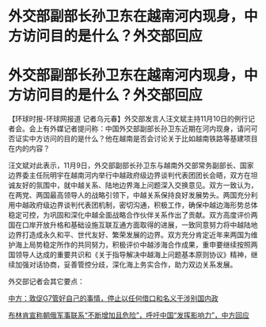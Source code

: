 # 外交部副部长孙卫东在越南河内现身，中方访问目的是什么？外交部回应

# 外交部副部长孙卫东在越南河内现身，中方访问目的是什么？外交部回应

【环球时报-环球网报道
记者乌元春】外交部发言人汪文斌主持11月10日的例行记者会。会上有外媒记者提问称：中国外交部副部长孙卫东近期在河内现身，请问可否证实中方访问的目的是什么？他在越南是否会讨论关于比如越南铁路等基建项目在内的内容？

汪文斌对此表示，11月9日，外交部副部长孙卫东与越南外交部常务副部长、国家边界委主任阮明宇在越南河内举行中越政府级边界谈判代表团团长会晤，双方在坦诚友好的氛围中，就中越关系、陆地边界海上问题深入交换意见。双方一致认为，在两党、两国最高领导人的战略引领下，中越关系保持良好发展势头。两国充分利用中越政府级边界谈判代表团机制，密切沟通，积极工作，确保中越边海形势总体稳定可控，为巩固和深化中越全面战略合作伙伴关系作出了贡献。双方高度评价两国在口岸开放升格和基础设施互联互通方面取得的进展，一致同意努力将中越陆地边界打造成永久和平、世代友好、繁荣发展的边界。双方充分肯定近年来两国为维护海上局势稳定所作的共同努力，积极评价中越涉海合作成果，重申要继续按照两国领导人达成的重要共识和《关于指导解决中越海上问题基本原则协议》精神，继续加强对话协商，妥善管控分歧，深化海上务实合作，助力双边关系发展。

外交部记者会其它要点：

[中方：敦促G7管好自己的事情，停止以任何借口和名义干涉别国内政](https://new.qq.com/rain/a/20231110A0646G00)

[布林肯宣称朝俄军事联系“不断增加且危险”，呼吁中国“发挥影响力”，中方回应](https://new.qq.com/rain/a/20231110A0650800)

